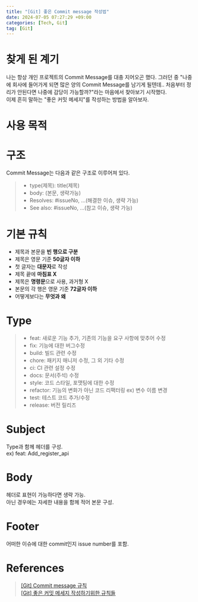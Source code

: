 ```yaml
---
title: "[Git] 좋은 Commit message 작성법"
date: 2024-07-05 07:27:29 +09:00
categories: [Tech, Git]
tag: [Git]
---
```


# **찾게 된 계기**

나는 항상 개인 프로젝트의 Commit Message를 대충 지어오곤 했다. 그러던 중 "나중에 회사에 들어가게 되면 많은 양의 Commit Message를 남기게 될텐데.. 처음부터 정리가 안된다면 나중에 감당이 가능할까?"라는 마음에서 찾아보기 시작했다.  
이제 흔히 말하는 "좋은 커밋 메세지"를 작성하는 방법을 알아보자.

# **사용 목적**

# **구조**

Commit Message는 다음과 같은 구조로 이루어져 있다.

> - type(제목): title(제목)
> - body: (본문, 생략가능)
> - Resolves: #issueNo, ...(해결한 이슈, 생략 가능)
> - See also: #issueNo, ...(참고 이슈, 생략 가능)

# **기본 규칙**

- 제목과 본문을 **빈 행으로 구분**
- 제목은 영문 기준 **50글자 이하**
- 첫 글자는 **대문자**로 작성
- 제목 끝에 **마침표 X**
- 제목은 **명령문**으로 사용, 과거형 X
- 본문의 각 행은 영문 기준 **72글자 이하**
- 어떻게보다는 **무엇과 왜**

# **Type**

> - feat: 새로운 기능 추가, 기존의 기능을 요구 사항에 맞추어 수정
> - fix: 기능에 대한 버그수정
> - build: 빌드 관련 수정
> - chore: 패키지 매니저 수정, 그 외 기타 수정
> - ci: CI 관련 설정 수정
> - docs: 문서(주석) 수정
> - style: 코드 스타일, 포맷팅에 대한 수정
> - refactor: 기능의 변화가 아닌 코드 리팩터링 ex) 변수 이름 변경
> - test: 테스트 코드 추가/수정
> - release: 버전 릴리즈

# **Subject**

Type과 함께 헤더를 구성.  
ex) feat: Add_register_api

# **Body**

헤더로 표현이 가능하다면 생략 가능.  
아닌 경우에는 자세한 내용을 함께 적어 본문 구성.

# **Footer**

어떠한 이슈에 대한 commit인지 issue number를 포함.

# **References**

> [[Git] Commit message 규칙](https://velog.io/@jiheon/Git-Commit-message-%EA%B7%9C%EC%B9%99)  
> [[Git] 좋은 커밋 메세지 작성하기위한 규칙들](https://beomseok95.tistory.com/328)
